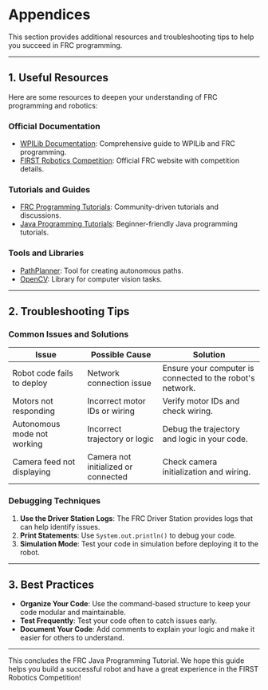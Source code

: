 # Appendices

This section provides additional resources and troubleshooting tips to help you succeed in FRC programming.

---

## 1. Useful Resources

Here are some resources to deepen your understanding of FRC programming and robotics:

### Official Documentation
- [WPILib Documentation](https://docs.wpilib.org): Comprehensive guide to WPILib and FRC programming.
- [FIRST Robotics Competition](https://www.firstinspires.org/robotics/frc): Official FRC website with competition details.

### Tutorials and Guides
- [FRC Programming Tutorials](https://www.chiefdelphi.com): Community-driven tutorials and discussions.
- [Java Programming Tutorials](https://www.w3schools.com/java/): Beginner-friendly Java programming tutorials.

### Tools and Libraries
- [PathPlanner](https://github.com/mjansen4857/pathplanner): Tool for creating autonomous paths.
- [OpenCV](https://opencv.org/): Library for computer vision tasks.

---

## 2. Troubleshooting Tips

### Common Issues and Solutions

| Issue                              | Possible Cause                          | Solution                                   |
|------------------------------------|-----------------------------------------|-------------------------------------------|
| Robot code fails to deploy         | Network connection issue                | Ensure your computer is connected to the robot's network. |
| Motors not responding              | Incorrect motor IDs or wiring           | Verify motor IDs and check wiring.        |
| Autonomous mode not working        | Incorrect trajectory or logic           | Debug the trajectory and logic in your code. |
| Camera feed not displaying         | Camera not initialized or connected     | Check camera initialization and wiring.   |

### Debugging Techniques
1. **Use the Driver Station Logs**: The FRC Driver Station provides logs that can help identify issues.
2. **Print Statements**: Use `System.out.println()` to debug your code.
3. **Simulation Mode**: Test your code in simulation before deploying it to the robot.

---

## 3. Best Practices

- **Organize Your Code**: Use the command-based structure to keep your code modular and maintainable.
- **Test Frequently**: Test your code often to catch issues early.
- **Document Your Code**: Add comments to explain your logic and make it easier for others to understand.

---

This concludes the FRC Java Programming Tutorial. We hope this guide helps you build a successful robot and have a great experience in the FIRST Robotics Competition!

